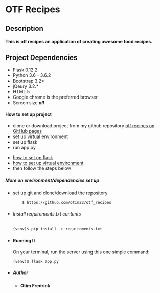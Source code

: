 # OTF Recipes
## Description
#### This is otf recipes an application of creating awesome food recipes.
## Project Dependencies
- Flask 0.12.2
- Python 3.6 - 3.6.2
- Bootstrap 3.2*
- jQeury 3.2.*
- HTML 5
- Google chrome is the preferred browser
- Screen size ***all***

#### How to set up project
- clone or download project from my github repository [otf recipes on GitHub pages](https://github.com/otim22/otf_recipes)
- set up virtual environment
- set up flask
- run app.py

* [how to set up flask](http://flask.pocoo.org/docs/0.12/installation/)
* [how to set up virtual environment](http://docs.python-guide.org/en/latest/dev/virtualenvs/)
* then follow the steps below
##### More on environment/dependencies set up

* set up git and clone/download the repository
    ```
        $ https://github.com/otim22/otf_recipes
    ```

* ###### Install  requirements.txt contents
    ```
    (venv)$ pip install -r requirements.txt
    ```

* #### Running It
    On your terminal, run the server using this one simple command:
    ```
    (venv)$ flask app.py
    ```

    
    
 * ##### Author
    * **Otim Fredrick**
